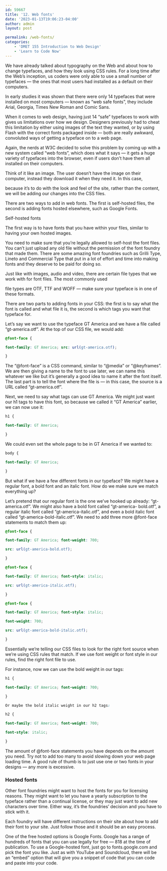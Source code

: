 ```yaml
---
id: 59667
title: '12. Web fonts'
date: '2023-01-13T19:06:23-04:00'
author: admin
layout: post

permalink: /web-fonts/
categories:
    - 'DMET 155 Introduction to Web Design'
    - 'Learn to Code Now'
---
```


We have already talked about typography on the Web and about how to change typefaces, and how they look using CSS rules. For a long time after the Web’s inception, us coders were only able to use a small number of typefaces — the ones that most users had installed as a default on their computers.

In early studies it was shown that there were only 14 typefaces that were installed on most computers — known as “web safe fonts”, they include Arial, Georgia, Times New Roman and Comic Sans.

When it comes to web design, having just 14 “safe” typefaces to work with gives us limitations over how we design. Designers previously had to cheat this limitation by either using images of the text they wanted, or by using Flash with the correct fonts packaged inside — both are really awkward, convoluted ways of getting a typeface on to a web page.

Again, the nerds at W3C decided to solve this problem by coming up with a new system called “web fonts”, which does what it says — it gets a huge variety of typefaces into the browser, even if users don’t have them all installed on their computers.

Think of it like an image. The user doesn’t have the image on their computer, instead they download it when they need it. In this case,

because it’s to do with the look and feel of the site, rather than the content, we will be adding our changes into the CSS files.

There are two ways to add in web fonts. The first is self-hosted files, the second is adding fonts hosted elsewhere, such as Google Fonts.

Self-hosted fonts

The first way is to have fonts that you have within your files, similar to having your own hosted images.

You need to make sure that you’re legally allowed to self-host the font files. You can’t just upload any old file without the permission of the font foundry that made them. There are some amazing font foundries such as Grilli Type, Lineto and Commercial Type that put in a lot of effort and time into making fonts and they deserve to be paid for doing so.

Just like with images, audio and video, there are certain file types that we work with for font files. The most commonly used

file types are OTF, TTF and WOFF — make sure your typeface is in one of these formats.

There are two parts to adding fonts in your CSS: the first is to say what the font is called and what file it is, the second is which tags you want that typeface for.

Let’s say we want to use the typeface GT America and we have a file called “gt-america.otf”. At the top of our CSS file, we would add:

```css
@font-face {

font-family: GT America; src: url(gt-america.otf);

}
```

The “@font-face” is a CSS command, similar to “@media” or “@keyframes”. We are then giving a name to the font to use later, we can name this whatever we like but it’s generally a good idea to name it after the font itself. The last part is to tell the font where the file is — in this case, the source is a URL called “gt-america.otf”.

Next, we need to say what tags can use GT America. We might just want our h1 tags to have this font, so because we called it “GT America” earlier, we can now use it:

```css
h1 {

font-family: GT America;

}
```

We could even set the whole page to be in GT America if we wanted to:

```css
body {

font-family: GT America;

}
```

But what if we have a few different fonts in our typeface? We might have a regular font, a bold font and an italic font. How do we make sure we match everything up?

Let’s pretend that our regular font is the one we’ve hooked up already: “gt-america.otf”. We might also have a bold font called “gt-america- bold.otf”, a regular italic font called “gt-america-italic.otf”, and even a bold italic font called “gt-america-bold-italic.otf”. We need to add three more @font-face statements to match them up:

```css
@font-face {

font-family: GT America; font-weight: 700;

src: url(gt-america-bold.otf);

}

@font-face {

font-family: GT America; font-style: italic;

src: url(gt-america-italic.otf);

}

@font-face {

font-family: GT America; font-style: italic;

font-weight: 700;

src: url(gt-america-bold-italic.otf);

}
```

Essentially we’re telling our CSS files to look for the right font source when we’re using CSS rules that match. If we use font weight or font style in our rules, find the right font file to use.

For instance, now we can use the bold weight in our tags:

```css
h1 {

font-family: GT America; font-weight: 700;

}

Or maybe the bold italic weight in our h2 tags:

h2 {

font-family: GT America; font-weight: 700;

font-style: italic;

}
```

The amount of @font-face statements you have depends on the amount you need. Try not to add too many to avoid slowing down your web page loading time. A good rule of thumb is to just use one or two fonts in your designs — any more is excessive.

### Hosted fonts

Other font foundries might want to host the fonts for you for licensing reasons. They might want to let you have a yearly subscription to the typeface rather than a continual license, or they may just want to add new characters over time. Either way, it’s the foundries’ decision and you have to stick with it.

Each foundry will have different instructions on their site about how to add their font to your site. Just follow those and it should be an easy process.

One of the free hosted options is Google Fonts. Google has a range of hundreds of fonts that you can use legally for free — 818 at the time of publication. To use a Google-hosted font, just go to fonts.google.com and pick the font you like. Just as with YouTube and Soundcloud, there will be an “embed” option that will give you a snippet of code that you can code and paste into your code.